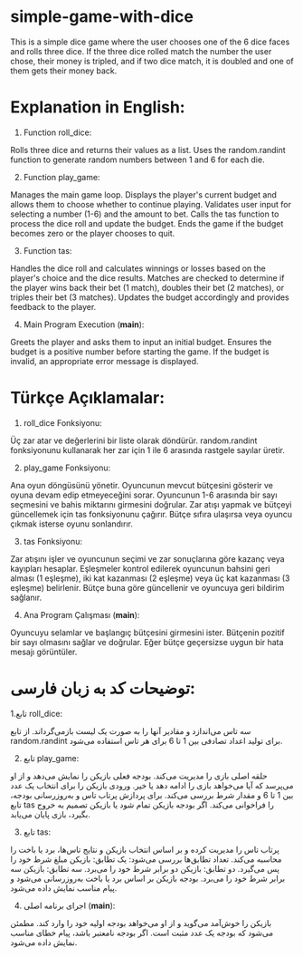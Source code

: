 # simple-game-with-dice
This is a simple dice game where the user chooses one of the 6 dice faces and rolls three dice. If the three dice rolled match the number the user chose, their money is tripled, and if two dice match, it is doubled and one of them gets their money back.


# Explanation in English:

1. Function roll_dice:

Rolls three dice and returns their values as a list.
Uses the random.randint function to generate random numbers between 1 and 6 for each die.

2. Function play_game:

Manages the main game loop.
Displays the player's current budget and allows them to choose whether to continue playing.
Validates user input for selecting a number (1-6) and the amount to bet.
Calls the tas function to process the dice roll and update the budget.
Ends the game if the budget becomes zero or the player chooses to quit.

3. Function tas:

Handles the dice roll and calculates winnings or losses based on the player's choice and the dice results.
Matches are checked to determine if the player wins back their bet (1 match), doubles their bet (2 matches), or triples their bet (3 matches).
Updates the budget accordingly and provides feedback to the player.

4. Main Program Execution (__main__):

Greets the player and asks them to input an initial budget.
Ensures the budget is a positive number before starting the game.
If the budget is invalid, an appropriate error message is displayed.


# Türkçe Açıklamalar:

1. roll_dice Fonksiyonu:

Üç zar atar ve değerlerini bir liste olarak döndürür.
random.randint fonksiyonunu kullanarak her zar için 1 ile 6 arasında rastgele sayılar üretir.

2. play_game Fonksiyonu:

Ana oyun döngüsünü yönetir.
Oyuncunun mevcut bütçesini gösterir ve oyuna devam edip etmeyeceğini sorar.
Oyuncunun 1-6 arasında bir sayı seçmesini ve bahis miktarını girmesini doğrular.
Zar atışı yapmak ve bütçeyi güncellemek için tas fonksiyonunu çağırır.
Bütçe sıfıra ulaşırsa veya oyuncu çıkmak isterse oyunu sonlandırır.

3. tas Fonksiyonu:

Zar atışını işler ve oyuncunun seçimi ve zar sonuçlarına göre kazanç veya kayıpları hesaplar.
Eşleşmeler kontrol edilerek oyuncunun bahsini geri alması (1 eşleşme), iki kat kazanması (2 eşleşme) veya üç kat kazanması (3 eşleşme) belirlenir.
Bütçe buna göre güncellenir ve oyuncuya geri bildirim sağlanır.

4. Ana Program Çalışması (__main__):

Oyuncuyu selamlar ve başlangıç bütçesini girmesini ister.
Bütçenin pozitif bir sayı olmasını sağlar ve doğrular.
Eğer bütçe geçersizse uygun bir hata mesajı görüntüler.

# توضیحات کد به زبان فارسی:

1.تابع roll_dice:

سه تاس می‌اندازد و مقادیر آنها را به صورت یک لیست بازمی‌گرداند.
از تابع random.randint برای تولید اعداد تصادفی بین 1 تا 6 برای هر تاس استفاده می‌شود.

2. تابع play_game:

حلقه اصلی بازی را مدیریت می‌کند.
بودجه فعلی بازیکن را نمایش می‌دهد و از او می‌پرسد که آیا می‌خواهد بازی را ادامه دهد یا خیر.
ورودی بازیکن را برای انتخاب یک عدد بین 1 تا 6 و مقدار شرط بررسی می‌کند.
برای پردازش پرتاب تاس و به‌روزرسانی بودجه، تابع tas را فراخوانی می‌کند.
اگر بودجه بازیکن تمام شود یا بازیکن تصمیم به خروج بگیرد، بازی پایان می‌یابد.

3. تابع tas:

پرتاب تاس را مدیریت کرده و بر اساس انتخاب بازیکن و نتایج تاس‌ها، برد یا باخت را محاسبه می‌کند.
تعداد تطابق‌ها بررسی می‌شود:
یک تطابق: بازیکن مبلغ شرط خود را پس می‌گیرد.
دو تطابق: بازیکن دو برابر شرط خود را می‌برد.
سه تطابق: بازیکن سه برابر شرط خود را می‌برد.
بودجه بازیکن بر اساس برد یا باخت به‌روزرسانی می‌شود و پیام مناسب نمایش داده می‌شود.

4. اجرای برنامه اصلی (__main__):

بازیکن را خوش‌آمد می‌گوید و از او می‌خواهد بودجه اولیه خود را وارد کند.
مطمئن می‌شود که بودجه یک عدد مثبت است.
اگر بودجه نامعتبر باشد، پیام خطای مناسب نمایش داده می‌شود.
